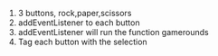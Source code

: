 1. 3 buttons, rock,paper,scissors
2. addEventListener to each button
3. addEventListener will run the function gamerounds
4. Tag each button with the selection